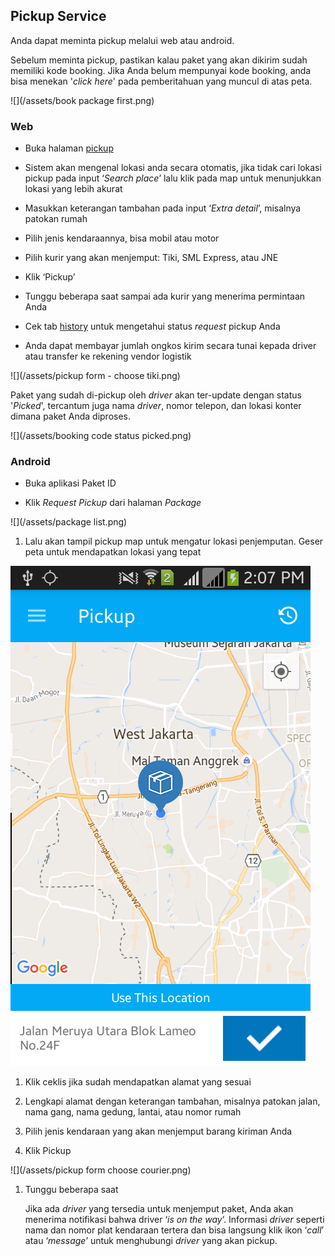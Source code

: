 ## Pickup Service

Anda dapat meminta pickup melalui web atau android.

Sebelum meminta pickup, pastikan kalau paket yang akan dikirim sudah memiliki kode booking. Jika Anda belum mempunyai kode booking, anda bisa menekan '_click here_' pada pemberitahuan yang muncul di atas peta.

![](/assets/book package first.png)

### Web

* Buka halaman [pickup](https://paket.id/pickup)

* Sistem akan mengenal lokasi anda secara otomatis, jika tidak cari lokasi pickup pada input ‘_Search place_’ lalu klik pada map untuk menunjukkan lokasi yang lebih akurat

* Masukkan keterangan tambahan pada input ‘_Extra detail_’, misalnya patokan rumah

* Pilih jenis kendaraannya, bisa mobil atau motor

* Pilih kurir yang akan menjemput: Tiki, SML Express, atau JNE

* Klik ‘Pickup’

* Tunggu beberapa saat sampai ada kurir yang menerima permintaan Anda

* Cek tab [history](status-pickup.md) untuk mengetahui status _request_ pickup Anda

* Anda dapat membayar jumlah ongkos kirim secara tunai kepada driver atau transfer ke rekening vendor logistik



![](/assets/pickup form - choose tiki.png)

Paket yang sudah di-pickup oleh _driver_ akan ter-update dengan status '_Picked_', tercantum juga nama _driver_, nomor telepon, dan lokasi konter dimana paket Anda diproses.

![](/assets/booking code status picked.png)

### Android

* Buka aplikasi Paket ID

* Klik _Request Pickup_ dari halaman _Package_

![](/assets/package list.png)

1. Lalu akan tampil pickup map untuk mengatur lokasi penjemputan. Geser peta untuk mendapatkan lokasi yang tepat

![](/assets/pickupmap.png)

1. Klik ceklis jika sudah mendapatkan alamat yang sesuai
2. Lengkapi alamat dengan keterangan tambahan, misalnya patokan jalan, nama gang, nama gedung, lantai, atau nomor rumah

3. Pilih jenis kendaraan yang akan menjemput barang kiriman Anda

4. Klik Pickup

![](/assets/pickup form choose courier.png)

1. Tunggu beberapa saat

   Jika ada _driver_ yang tersedia untuk menjemput paket, Anda akan menerima notifikasi bahwa driver ‘_is on the way_’. Informasi _driver_ seperti nama dan nomor plat kendaraan tertera dan bisa langsung klik ikon ‘_call_’ atau ‘_message_’ untuk menghubungi _driver_ yang akan pickup.



